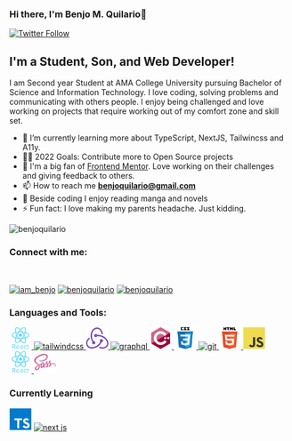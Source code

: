 ### Hi there, I'm Benjo M. Quilario👋

[![Twitter Follow](https://img.shields.io/twitter/follow/iam_benjo?color=1DA1F2&logo=twitter&style=for-the-badge)](https://twitter.com/intent/follow?original_referer=https%3A%2F%2Fgithub.com%2Fiam_benjo&screen_name=iam_benjo)

## I'm a Student, Son, and Web Developer!

I am Second year Student at AMA College University pursuing Bachelor of Science and Information Technology. I love coding, solving problems and communicating with others people. I enjoy being challenged and love working on projects that require working out of my comfort zone and skill set.

- 🌱 I’m currently learning more about TypeScript, NextJS, Tailwincss and A11y.
- 👨‍💻 2022 Goals: Contribute more to Open Source projects
- 🤝 I'm a big fan of [Frontend Mentor](https://www.frontendmentor.io). Love working on their challenges and giving feedback to others.
- 📫 How to reach me **benjoquilario@gmail.com**
- 📖 Beside coding I enjoy reading manga and novels
- ⚡ Fun fact: I love making my parents headache. Just kidding.

![benjoquilario](https://github-readme-stats.vercel.app/api?username=benjoquilario&count_private=true&hide=contribs&show_icons=true&theme=vue-dark)

### Connect with me:

<br />
<p align="left">
<a href="https://twitter.com/iam_benjo" target="blank"><img align="center" src="https://raw.githubusercontent.com/rahuldkjain/github-profile-readme-generator/master/src/images/icons/Social/twitter.svg" alt="iam_benjo" height="30" width="40" /></a>
<a href="https://linkedin.com/in/benjoquilario" target="blank"><img align="center" src="https://raw.githubusercontent.com/rahuldkjain/github-profile-readme-generator/master/src/images/icons/Social/linked-in-alt.svg" alt="benjoquilario" height="30" width="40" /></a>
<a href="https://instagram.com/benjoquilario" target="blank"><img align="center" src="https://raw.githubusercontent.com/rahuldkjain/github-profile-readme-generator/master/src/images/icons/Social/instagram.svg" alt="benjoquilario" height="30" width="40" /></a>
</p>

### Languages and Tools:

<p align="left">
  <a href="https://reactjs.org/" target="_blank"> <img src="https://raw.githubusercontent.com/devicons/devicon/master/icons/react/react-original-wordmark.svg" alt="react" width="40" height="40"/> </a><a href="https://tailwindcss.com/" target="_blank"> <img src="https://www.vectorlogo.zone/logos/tailwindcss/tailwindcss-icon.svg" alt="tailwindcss" width="40" height="40"/> </a>
  </a><a href="https://redux.js.org/" target="_blank"> <img src="https://raw.githubusercontent.com/devicons/devicon/master/icons/redux/redux-original.svg" alt="redux" width="40" height="40"/> </a>
  <a href="https://graphql.org/" target="_blank"> <img src="https://www.vectorlogo.zone/logos/graphql/graphql-icon.svg" alt="graphql" width="40" height="40"/> </a>
  <a href="https://www.w3schools.com/cpp/" target="_blank"> <img src="https://raw.githubusercontent.com/devicons/devicon/master/icons/cplusplus/cplusplus-original.svg" alt="cplusplus" width="40" height="40"/> </a> <a href="https://www.w3schools.com/css/" target="_blank"> <img src="https://raw.githubusercontent.com/devicons/devicon/master/icons/css3/css3-original-wordmark.svg" alt="css3" width="40" height="40"/> </a> <a href="https://git-scm.com/" target="_blank"> <img src="https://www.vectorlogo.zone/logos/git-scm/git-scm-icon.svg" alt="git" width="40" height="40"/> </a> <a href="https://www.w3.org/html/" target="_blank"> <img src="https://raw.githubusercontent.com/devicons/devicon/master/icons/html5/html5-original-wordmark.svg" alt="html5" width="40" height="40"/> </a> <a href="https://developer.mozilla.org/en-US/docs/Web/JavaScript" target="_blank"> <img src="https://raw.githubusercontent.com/devicons/devicon/master/icons/javascript/javascript-original.svg" alt="javascript" width="40" height="40"/> </a> <a href="https://reactjs.org/" target="_blank"> <img src="https://raw.githubusercontent.com/devicons/devicon/master/icons/react/react-original-wordmark.svg" alt="react" width="40" height="40"/> </a> <a href="https://sass-lang.com" target="_blank"> <img src="https://raw.githubusercontent.com/devicons/devicon/master/icons/sass/sass-original.svg" alt="sass" width="40" height="40"/> </a> </p>

### Currently Learning
<p align="left"><a href="https://www.typescriptlang.org/" target="_blank"><img src="https://raw.githubusercontent.com/devicons/devicon/master/icons/typescript/typescript-original.svg" alt="typescript" width="40" height="40"/></a>
<a href="https://nextjs.org/" target="_blank"> <img src="https://www.benjoquilario.me/images/nextjs.png" alt="next js" width="40" height="40"/> </a></p>
